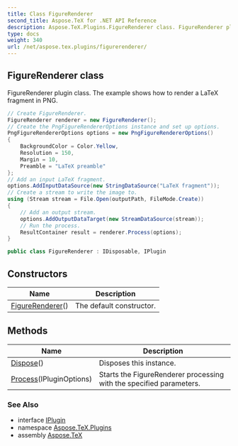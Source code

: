 ```yaml
---
title: Class FigureRenderer
second_title: Aspose.TeX for .NET API Reference
description: Aspose.TeX.Plugins.FigureRenderer class. FigureRenderer plugin class.  The example shows how to render a LaTeX fragment in PNG
type: docs
weight: 340
url: /net/aspose.tex.plugins/figurerenderer/
---
```

## FigureRenderer class

FigureRenderer plugin class.  The example shows how to render a LaTeX fragment in PNG.

```csharp
// Create FigureRenderer.
FigureRenderer renderer = new FigureRenderer();
// Create the PngFigureRendererOptions instance and set up options.
PngFigureRendererOptions options = new PngFigureRendererOptions()
{
    BackgroundColor = Color.Yellow,
    Resolution = 150,
    Margin = 10,
    Preamble = "LaTeX preamble"
};
// Add an input LaTeX fragment.
options.AddInputDataSource(new StringDataSource("LaTeX fragment"));
// Create a stream to write the image to.
using (Stream stream = File.Open(outputPath, FileMode.Create))
{
    // Add an output stream.
    options.AddOutputDataTarget(new StreamDataSource(stream));
    // Run the process.
    ResultContainer result = renderer.Process(options);
}
```

```csharp
public class FigureRenderer : IDisposable, IPlugin
```

## Constructors

| Name | Description |
| --- | --- |
| [FigureRenderer](figurerenderer/)() | The default constructor. |

## Methods

| Name | Description |
| --- | --- |
| [Dispose](../../aspose.tex.plugins/figurerenderer/dispose/)() | Disposes this instance. |
| [Process](../../aspose.tex.plugins/figurerenderer/process/)(IPluginOptions) | Starts the FigureRenderer processing with the specified parameters. |

### See Also

* interface [IPlugin](../iplugin/)
* namespace [Aspose.TeX.Plugins](../../aspose.tex.plugins/)
* assembly [Aspose.TeX](../../)


